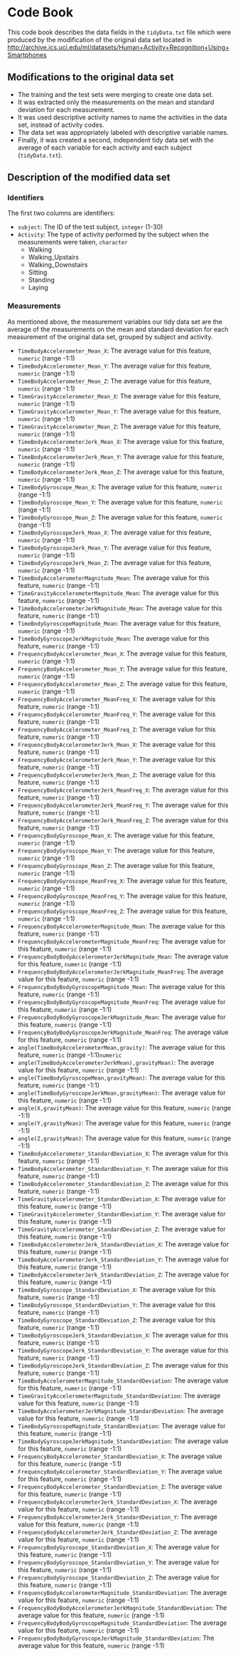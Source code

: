 # Code Book

This code book describes the data fields in the `tidyData.txt` file which were produced by the modification of the original data set located in http://archive.ics.uci.edu/ml/datasets/Human+Activity+Recognition+Using+Smartphones

## Modifications to the original data set

- The training and the test sets were merging to create one data set.
- It was extracted only the measurements on the mean and standard deviation for each measurement.
- It was used descriptive activity names to name the activities in the data set, instead of activity codes.
- The data set was appropriately labeled with descriptive variable names.
- Finally, it was created a second, independent tidy data set with the average of each variable for each activity and each subject (`tidyData.txt`).

## Description of the modified data set

### Identifiers

The first two columns are identifiers:

- `subject`: The ID of the test subject, `integer` (1-30)
- `Activity`: The type of activity performed by the subject when the measurements were taken, `character`
  - Walking
  - Walking_Upstairs
  - Walking_Downstairs
  - Sitting
  - Standing
  - Laying

### Measurements
As mentioned above, the measurement variables our tidy data set are the average of the measurements on the mean and standard deviation for each measurement of the original data set, grouped by subject and activity.

- `TimeBodyAccelerometer_Mean_X`: The average value for this feature, `numeric` (range -1:1)
- `TimeBodyAccelerometer_Mean_Y`: The average value for this feature, `numeric` (range -1:1)
- `TimeBodyAccelerometer_Mean_Z`: The average value for this feature, `numeric` (range -1:1)
- `TimeGravityAccelerometer_Mean_X`: The average value for this feature, `numeric` (range -1:1)
- `TimeGravityAccelerometer_Mean_Y`: The average value for this feature, `numeric` (range -1:1)
- `TimeGravityAccelerometer_Mean_Z`: The average value for this feature, `numeric` (range -1:1)
- `TimeBodyAccelerometerJerk_Mean_X`: The average value for this feature, `numeric` (range -1:1)
- `TimeBodyAccelerometerJerk_Mean_Y`: The average value for this feature, `numeric` (range -1:1)
- `TimeBodyAccelerometerJerk_Mean_Z`: The average value for this feature, `numeric` (range -1:1)
- `TimeBodyGyroscope_Mean_X`: The average value for this feature, `numeric` (range -1:1)
- `TimeBodyGyroscope_Mean_Y`: The average value for this feature, `numeric` (range -1:1)
- `TimeBodyGyroscope_Mean_Z`: The average value for this feature, `numeric` (range -1:1)
- `TimeBodyGyroscopeJerk_Mean_X`: The average value for this feature, `numeric` (range -1:1)
- `TimeBodyGyroscopeJerk_Mean_Y`: The average value for this feature, `numeric` (range -1:1)
- `TimeBodyGyroscopeJerk_Mean_Z`: The average value for this feature, `numeric` (range -1:1)
- `TimeBodyAccelerometerMagnitude_Mean`: The average value for this feature, `numeric` (range -1:1)
- `TimeGravityAccelerometerMagnitude_Mean`: The average value for this feature, `numeric` (range -1:1)
- `TimeBodyAccelerometerJerkMagnitude_Mean`: The average value for this feature, `numeric` (range -1:1)
- `TimeBodyGyroscopeMagnitude_Mean`: The average value for this feature, `numeric` (range -1:1)
- `TimeBodyGyroscopeJerkMagnitude_Mean`: The average value for this feature, `numeric` (range -1:1)
- `FrequencyBodyAccelerometer_Mean_X`: The average value for this feature, `numeric` (range -1:1)
- `FrequencyBodyAccelerometer_Mean_Y`: The average value for this feature, `numeric` (range -1:1)
- `FrequencyBodyAccelerometer_Mean_Z`: The average value for this feature, `numeric` (range -1:1)
- `FrequencyBodyAccelerometer_MeanFreq_X`: The average value for this feature, `numeric` (range -1:1)
- `FrequencyBodyAccelerometer_MeanFreq_Y`: The average value for this feature, `numeric` (range -1:1)
- `FrequencyBodyAccelerometer_MeanFreq_Z`: The average value for this feature, `numeric` (range -1:1)
- `FrequencyBodyAccelerometerJerk_Mean_X`: The average value for this feature, `numeric` (range -1:1)
- `FrequencyBodyAccelerometerJerk_Mean_Y`: The average value for this feature, `numeric` (range -1:1)
- `FrequencyBodyAccelerometerJerk_Mean_Z`: The average value for this feature, `numeric` (range -1:1)
- `FrequencyBodyAccelerometerJerk_MeanFreq_X`: The average value for this feature, `numeric` (range -1:1)
- `FrequencyBodyAccelerometerJerk_MeanFreq_Y`: The average value for this feature, `numeric` (range -1:1)
- `FrequencyBodyAccelerometerJerk_MeanFreq_Z`: The average value for this feature, `numeric` (range -1:1)
- `FrequencyBodyGyroscope_Mean_X`: The average value for this feature, `numeric` (range -1:1)
- `FrequencyBodyGyroscope_Mean_Y`: The average value for this feature, `numeric` (range -1:1)
- `FrequencyBodyGyroscope_Mean_Z`: The average value for this feature, `numeric` (range -1:1)
- `FrequencyBodyGyroscope_MeanFreq_X`: The average value for this feature, `numeric` (range -1:1)
- `FrequencyBodyGyroscope_MeanFreq_Y`: The average value for this feature, `numeric` (range -1:1)
- `FrequencyBodyGyroscope_MeanFreq_Z`: The average value for this feature, `numeric` (range -1:1)
- `FrequencyBodyAccelerometerMagnitude_Mean`: The average value for this feature, `numeric` (range -1:1)
- `FrequencyBodyAccelerometerMagnitude_MeanFreq`: The average value for this feature, `numeric` (range -1:1)
- `FrequencyBodyBodyAccelerometerJerkMagnitude_Mean`: The average value for this feature, `numeric` (range -1:1)
- `FrequencyBodyBodyAccelerometerJerkMagnitude_MeanFreq`: The average value for this feature, `numeric` (range -1:1)
- `FrequencyBodyBodyGyroscopeMagnitude_Mean`: The average value for this feature, `numeric` (range -1:1)
- `FrequencyBodyBodyGyroscopeMagnitude_MeanFreq`: The average value for this feature, `numeric` (range -1:1)
- `FrequencyBodyBodyGyroscopeJerkMagnitude_Mean`: The average value for this feature, `numeric` (range -1:1)
- `FrequencyBodyBodyGyroscopeJerkMagnitude_MeanFreq`: The average value for this feature, `numeric` (range -1:1)
- `angle(TimeBodyAccelerometerMean,gravity)`: The average value for this feature, `numeric` (range -1:1)`numeric`
- `angle(TimeBodyAccelerometerJerkMean),gravityMean)`: The average value for this feature, `numeric` (range -1:1)
- `angle(TimeBodyGyroscopeMean,gravityMean)`: The average value for this feature, `numeric` (range -1:1)
- `angle(TimeBodyGyroscopeJerkMean,gravityMean)`: The average value for this feature, `numeric` (range -1:1)
- `angle(X,gravityMean)`: The average value for this feature, `numeric` (range -1:1)
- `angle(Y,gravityMean)`: The average value for this feature, `numeric` (range -1:1)
- `angle(Z,gravityMean)`: The average value for this feature, `numeric` (range -1:1)
- `TimeBodyAccelerometer_StandardDeviation_X`: The average value for this feature, `numeric` (range -1:1)
- `TimeBodyAccelerometer_StandardDeviation_Y`: The average value for this feature, `numeric` (range -1:1)
- `TimeBodyAccelerometer_StandardDeviation_Z`: The average value for this feature, `numeric` (range -1:1)
- `TimeGravityAccelerometer_StandardDeviation_X`: The average value for this feature, `numeric` (range -1:1)
- `TimeGravityAccelerometer_StandardDeviation_Y`: The average value for this feature, `numeric` (range -1:1)
- `TimeGravityAccelerometer_StandardDeviation_Z`: The average value for this feature, `numeric` (range -1:1)
- `TimeBodyAccelerometerJerk_StandardDeviation_X`: The average value for this feature, `numeric` (range -1:1)
- `TimeBodyAccelerometerJerk_StandardDeviation_Y`: The average value for this feature, `numeric` (range -1:1)
- `TimeBodyAccelerometerJerk_StandardDeviation_Z`: The average value for this feature, `numeric` (range -1:1)
- `TimeBodyGyroscope_StandardDeviation_X`: The average value for this feature, `numeric` (range -1:1)
- `TimeBodyGyroscope_StandardDeviation_Y`: The average value for this feature, `numeric` (range -1:1)
- `TimeBodyGyroscope_StandardDeviation_Z`: The average value for this feature, `numeric` (range -1:1)
- `TimeBodyGyroscopeJerk_StandardDeviation_X`: The average value for this feature, `numeric` (range -1:1)
- `TimeBodyGyroscopeJerk_StandardDeviation_Y`: The average value for this feature, `numeric` (range -1:1)
- `TimeBodyGyroscopeJerk_StandardDeviation_Z`: The average value for this feature, `numeric` (range -1:1)
- `TimeBodyAccelerometerMagnitude_StandardDeviation`: The average value for this feature, `numeric` (range -1:1)
- `TimeGravityAccelerometerMagnitude_StandardDeviation`: The average value for this feature, `numeric` (range -1:1)
- `TimeBodyAccelerometerJerkMagnitude_StandardDeviation`: The average value for this feature, `numeric` (range -1:1)
- `TimeBodyGyroscopeMagnitude_StandardDeviation`: The average value for this feature, `numeric` (range -1:1)
- `TimeBodyGyroscopeJerkMagnitude_StandardDeviation`: The average value for this feature, `numeric` (range -1:1)
- `FrequencyBodyAccelerometer_StandardDeviation_X`: The average value for this feature, `numeric` (range -1:1)
- `FrequencyBodyAccelerometer_StandardDeviation_Y`: The average value for this feature, `numeric` (range -1:1)
- `FrequencyBodyAccelerometer_StandardDeviation_Z`: The average value for this feature, `numeric` (range -1:1)
- `FrequencyBodyAccelerometerJerk_StandardDeviation_X`: The average value for this feature, `numeric` (range -1:1)
- `FrequencyBodyAccelerometerJerk_StandardDeviation_Y`: The average value for this feature, `numeric` (range -1:1)
- `FrequencyBodyAccelerometerJerk_StandardDeviation_Z`: The average value for this feature, `numeric` (range -1:1)
- `FrequencyBodyGyroscope_StandardDeviation_X`: The average value for this feature, `numeric` (range -1:1)
- `FrequencyBodyGyroscope_StandardDeviation_Y`: The average value for this feature, `numeric` (range -1:1)
- `FrequencyBodyGyroscope_StandardDeviation_Z`: The average value for this feature, `numeric` (range -1:1)
- `FrequencyBodyAccelerometerMagnitude_StandardDeviation`: The average value for this feature, `numeric` (range -1:1)
- `FrequencyBodyBodyAccelerometerJerkMagnitude_StandardDeviation`: The average value for this feature, `numeric` (range -1:1)
- `FrequencyBodyBodyGyroscopeMagnitude_StandardDeviation`: The average value for this feature, `numeric` (range -1:1)
- `FrequencyBodyBodyGyroscopeJerkMagnitude_StandardDeviation`: The average value for this feature, `numeric` (range -1:1)

